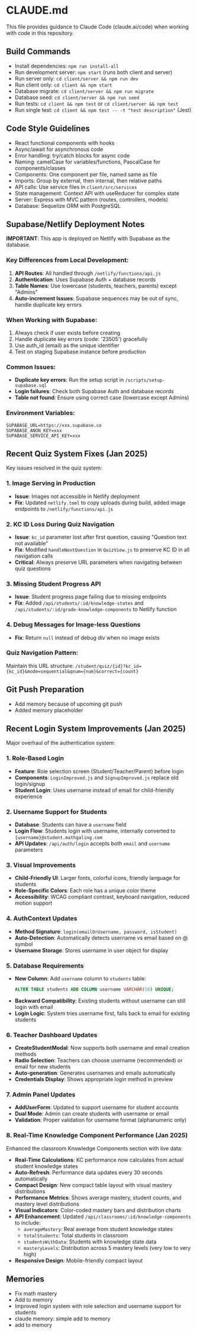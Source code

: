 # CLAUDE.md

This file provides guidance to Claude Code (claude.ai/code) when working with code in this repository.

## Build Commands
- Install dependencies: `npm run install-all`
- Run development server: `npm start` (runs both client and server)
- Run server only: `cd client/server && npm run dev`
- Run client only: `cd client && npm start`
- Database migrate: `cd client/server && npm run migrate`
- Database seed: `cd client/server && npm run seed`
- Run tests: `cd client && npm test` or `cd client/server && npm test`
- Run single test: `cd client && npm test -- -t "test description"` (Jest)

## Code Style Guidelines
- React functional components with hooks
- Async/await for asynchronous code
- Error handling: try/catch blocks for async code
- Naming: camelCase for variables/functions, PascalCase for components/classes
- Components: One component per file, named same as file
- Imports: Group by external, then internal, then relative paths
- API calls: Use service files in `client/src/services`
- State management: Context API with useReducer for complex state
- Server: Express with MVC pattern (routes, controllers, models)
- Database: Sequelize ORM with PostgreSQL

## Supabase/Netlify Deployment Notes
**IMPORTANT**: This app is deployed on Netlify with Supabase as the database.

### Key Differences from Local Development:
1. **API Routes**: All handled through `/netlify/functions/api.js`
2. **Authentication**: Uses Supabase Auth + database records
3. **Table Names**: Use lowercase (students, teachers, parents) except "Admins"
4. **Auto-increment Issues**: Supabase sequences may be out of sync, handle duplicate key errors

### When Working with Supabase:
1. Always check if user exists before creating
2. Handle duplicate key errors (code: '23505') gracefully
3. Use auth_id (email) as the unique identifier
4. Test on staging Supabase instance before production

### Common Issues:
- **Duplicate key errors**: Run the setup script in `/scripts/setup-supabase.sql`
- **Login failures**: Check both Supabase Auth and database records
- **Table not found**: Ensure using correct case (lowercase except Admins)

### Environment Variables:
```
SUPABASE_URL=https://xxx.supabase.co
SUPABASE_ANON_KEY=xxx
SUPABASE_SERVICE_API_KEY=xxx
```

## Recent Quiz System Fixes (Jan 2025)
Key issues resolved in the quiz system:

### 1. Image Serving in Production
- **Issue**: Images not accessible in Netlify deployment
- **Fix**: Updated `netlify.toml` to copy uploads during build, added image endpoints to `/netlify/functions/api.js`

### 2. KC ID Loss During Quiz Navigation
- **Issue**: `kc_id` parameter lost after first question, causing "Question text not available"
- **Fix**: Modified `handleNextQuestion` in `QuizView.js` to preserve KC ID in all navigation calls
- **Critical**: Always preserve URL parameters when navigating between quiz questions

### 3. Missing Student Progress API
- **Issue**: Student progress page failing due to missing endpoints
- **Fix**: Added `/api/students/:id/knowledge-states` and `/api/students/:id/grade-knowledge-components` to Netlify function

### 4. Debug Messages for Image-less Questions
- **Fix**: Return `null` instead of debug div when no image exists

### Quiz Navigation Pattern:
Maintain this URL structure: `/student/quiz/{id}?kc_id={kc_id}&mode=sequential&qnum={num}&correct={count}`

## Git Push Preparation
- Add memory because of upcoming git push
- Added memory placeholder

## Recent Login System Improvements (Jan 2025)
Major overhaul of the authentication system:

### 1. Role-Based Login
- **Feature**: Role selection screen (Student/Teacher/Parent) before login
- **Components**: `LoginImproved.js` and `SignupImproved.js` replace old login/signup
- **Student Login**: Uses username instead of email for child-friendly experience

### 2. Username Support for Students
- **Database**: Students can have a `username` field
- **Login Flow**: Students login with username, internally converted to `{username}@student.mathgaling.com`
- **API Updates**: `/api/auth/login` accepts both `email` and `username` parameters

### 3. Visual Improvements
- **Child-Friendly UI**: Larger fonts, colorful icons, friendly language for students
- **Role-Specific Colors**: Each role has a unique color theme
- **Accessibility**: WCAG compliant contrast, keyboard navigation, reduced motion support

### 4. AuthContext Updates
- **Method Signature**: `login(emailOrUsername, password, isStudent)`
- **Auto-Detection**: Automatically detects username vs email based on @ symbol
- **Username Storage**: Stores username in user object for display

### 5. Database Requirements
- **New Column**: Add `username` column to `students` table:
  ```sql
  ALTER TABLE students ADD COLUMN username VARCHAR(50) UNIQUE;
  ```
- **Backward Compatibility**: Existing students without username can still login with email
- **Login Logic**: System tries username first, falls back to email for existing students

### 6. Teacher Dashboard Updates
- **CreateStudentModal**: Now supports both username and email creation methods
- **Radio Selection**: Teachers can choose username (recommended) or email for new students
- **Auto-generation**: Generates usernames and emails automatically
- **Credentials Display**: Shows appropriate login method in preview

### 7. Admin Panel Updates
- **AddUserForm**: Updated to support username for student accounts
- **Dual Mode**: Admin can create students with username or email
- **Validation**: Proper validation for username format (alphanumeric only)

### 8. Real-Time Knowledge Component Performance (Jan 2025)
Enhanced the classroom Knowledge Components section with live data:

- **Real-Time Calculations**: KC performance now calculates from actual student knowledge states
- **Auto-Refresh**: Performance data updates every 30 seconds automatically
- **Compact Design**: New compact table layout with visual mastery distributions
- **Performance Metrics**: Shows average mastery, student counts, and mastery level distributions
- **Visual Indicators**: Color-coded mastery bars and distribution charts
- **API Enhancement**: Updated `/api/classrooms/:id/knowledge-components` to include:
  - `averageMastery`: Real average from student knowledge states
  - `totalStudents`: Total students in classroom
  - `studentsWithData`: Students with knowledge state data
  - `masteryLevels`: Distribution across 5 mastery levels (very low to very high)
- **Responsive Design**: Mobile-friendly compact layout

## Memories
- Fix math mastery
- Add to memory
- Improved login system with role selection and username support for students
- claude memory: simple add to memory
- add to memory
